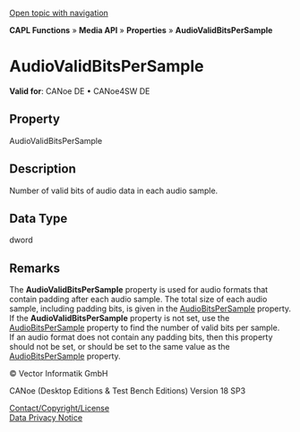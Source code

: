 [Open topic with navigation](../../../../../CANoeDEFamily.htm#Topics/CAPLFunctions/Media/Properties/CAPLfunctionAudioValidBitsPerSample.md)

**CAPL Functions** » **Media API** » **Properties** » **AudioValidBitsPerSample**

# AudioValidBitsPerSample

**Valid for**: CANoe DE • CANoe4SW DE

## Property

AudioValidBitsPerSample

## Description

Number of valid bits of audio data in each audio sample.

## Data Type

dword

## Remarks

The **AudioValidBitsPerSample** property is used for audio formats that contain padding after each audio sample. The total size of each audio sample, including padding bits, is given in the [AudioBitsPerSample](CAPLfunctionAudioBitsPerSample.md) property.  
If the **AudioValidBitsPerSample** property is not set, use the [AudioBitsPerSample](CAPLfunctionAudioBitsPerSample.md) property to find the number of valid bits per sample.  
If an audio format does not contain any padding bits, then this property should not be set, or should be set to the same value as the [AudioBitsPerSample](CAPLfunctionAudioBitsPerSample.md) property.

© Vector Informatik GmbH

CANoe (Desktop Editions & Test Bench Editions) Version 18 SP3

[Contact/Copyright/License](../../../Shared/ContactCopyrightLicense.md)  
[Data Privacy Notice](https://www.vector.com/int/en/company/get-info/privacy-policy/)